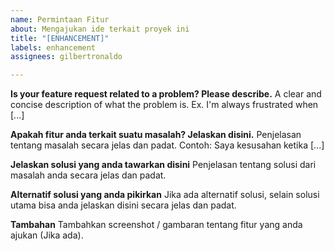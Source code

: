 ```yaml
---
name: Permintaan Fitur
about: Mengajukan ide terkait proyek ini
title: "[ENHANCEMENT]"
labels: enhancement
assignees: gilbertronaldo

---
```


**Is your feature request related to a problem? Please describe.**
A clear and concise description of what the problem is. Ex. I'm always frustrated when [...]

**Apakah fitur anda terkait suatu masalah? Jelaskan disini.**
Penjelasan tentang masalah secara jelas dan padat. Contoh: Saya kesusahan ketika [...]

**Jelaskan solusi yang anda tawarkan disini**
Penjelasan tentang solusi dari masalah anda secara jelas dan padat.

**Alternatif solusi yang anda pikirkan**
Jika ada alternatif solusi, selain solusi utama bisa anda jelaskan disini secara jelas dan padat.

**Tambahan**
Tambahkan screenshot / gambaran tentang fitur yang anda ajukan (Jika ada).
